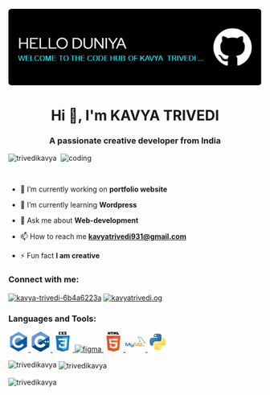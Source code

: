![Header](./github-header-image.png)
<h1 align="center">Hi 👋, I'm KAVYA TRIVEDI</h1>
<h3 align="center">A passionate creative developer from India</h3>
<img align="right" alt="coding" width="400" src="https://i.gifer.com/81RA.gif">

<p align="left"> <img src="https://komarev.com/ghpvc/?username=trivedikavya&label=Profile%20views&color=0e75b6&style=flat" alt="trivedikavya" /> </p>

<p align="left"> <a href="https://twitter.com/" target="blank"><img src="https://img.shields.io/twitter/follow/?logo=twitter&style=for-the-badge" alt="" /></a> </p>

- 🔭 I’m currently working on **portfolio website**

- 🌱 I’m currently learning **Wordpress**

- 💬 Ask me about **Web-development**

- 📫 How to reach me **kavyatrivedi931@gmail.com**

- ⚡ Fun fact **I am creative**

<h3 align="left">Connect with me:</h3>
<p align="left">
<a href="https://linkedin.com/in/kavya-trivedi-6b4a6223a" target="blank"><img align="center" src="https://raw.githubusercontent.com/rahuldkjain/github-profile-readme-generator/master/src/images/icons/Social/linked-in-alt.svg" alt="kavya-trivedi-6b4a6223a" height="30" width="40" /></a>
<a href="https://instagram.com/kavyatrivedi.og" target="blank"><img align="center" src="https://raw.githubusercontent.com/rahuldkjain/github-profile-readme-generator/master/src/images/icons/Social/instagram.svg" alt="kavyatrivedi.og" height="30" width="40" /></a>
</p>

<h3 align="left">Languages and Tools:</h3>
<p align="left"> <a href="https://www.cprogramming.com/" target="_blank" rel="noreferrer"> <img src="https://raw.githubusercontent.com/devicons/devicon/master/icons/c/c-original.svg" alt="c" width="40" height="40"/> </a> <a href="https://www.w3schools.com/cpp/" target="_blank" rel="noreferrer"> <img src="https://raw.githubusercontent.com/devicons/devicon/master/icons/cplusplus/cplusplus-original.svg" alt="cplusplus" width="40" height="40"/> </a> <a href="https://www.w3schools.com/css/" target="_blank" rel="noreferrer"> <img src="https://raw.githubusercontent.com/devicons/devicon/master/icons/css3/css3-original-wordmark.svg" alt="css3" width="40" height="40"/> </a> <a href="https://www.figma.com/" target="_blank" rel="noreferrer"> <img src="https://www.vectorlogo.zone/logos/figma/figma-icon.svg" alt="figma" width="40" height="40"/> </a> <a href="https://www.w3.org/html/" target="_blank" rel="noreferrer"> <img src="https://raw.githubusercontent.com/devicons/devicon/master/icons/html5/html5-original-wordmark.svg" alt="html5" width="40" height="40"/> </a> <a href="https://www.mysql.com/" target="_blank" rel="noreferrer"> <img src="https://raw.githubusercontent.com/devicons/devicon/master/icons/mysql/mysql-original-wordmark.svg" alt="mysql" width="40" height="40"/> </a> <a href="https://www.python.org" target="_blank" rel="noreferrer"> <img src="https://raw.githubusercontent.com/devicons/devicon/master/icons/python/python-original.svg" alt="python" width="40" height="40"/> </a> </p>

<p><img align="left" src="https://github-readme-stats.vercel.app/api/top-langs?username=trivedikavya&show_icons=true&locale=en&layout=compact" alt="trivedikavya" /></p>

<p>&nbsp;<img align="center" src="https://github-readme-stats.vercel.app/api?username=trivedikavya&show_icons=true&locale=en" alt="trivedikavya" /></p>

<p><img align="center" src="https://github-readme-streak-stats.herokuapp.com/?user=trivedikavya&" alt="trivedikavya" /></p>
